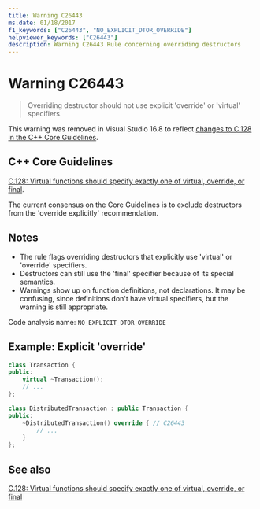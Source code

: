 ```yaml
---
title: Warning C26443
ms.date: 01/18/2017
f1_keywords: ["C26443", "NO_EXPLICIT_DTOR_OVERRIDE"]
helpviewer_keywords: ["C26443"]
description: Warning C26443 Rule concerning overriding destructors
---
```

# Warning C26443

> Overriding destructor should not use explicit 'override' or 'virtual' specifiers.

This warning was removed in Visual Studio 16.8 to reflect [changes to C.128 in the C++ Core Guidelines](https://github.com/isocpp/CppCoreGuidelines/pull/1448).

## C++ Core Guidelines

[C.128: Virtual functions should specify exactly one of virtual, override, or final](https://isocpp.github.io/CppCoreGuidelines/CppCoreGuidelines).

The current consensus on the Core Guidelines is to exclude destructors from the 'override explicitly' recommendation.

## Notes

- The rule flags overriding destructors that explicitly use 'virtual' or 'override' specifiers.
- Destructors can still use the 'final' specifier because of its special semantics.
- Warnings show up on function definitions, not declarations. It may be confusing, since definitions don't have virtual specifiers, but the warning is still appropriate.

Code analysis name: `NO_EXPLICIT_DTOR_OVERRIDE`

## Example: Explicit 'override'

```cpp
class Transaction {
public:
    virtual ~Transaction();
    // ...
};

class DistributedTransaction : public Transaction {
public:
    ~DistributedTransaction() override { // C26443
        // ...
    }
};
```

## See also

[C.128: Virtual functions should specify exactly one of virtual, override, or final](https://isocpp.github.io/CppCoreGuidelines/CppCoreGuidelines)

